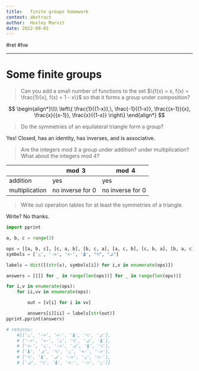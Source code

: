 ```yaml
---
title:   finite groups homework
context: abstract
author:  Huxley Marvit
date: 2022-09-01
---
```


#ret #hw 

***
# Some finite groups
> Can you add a small number of functions to the set $\{f(x) = x, f(x) = \frac{1}{x}, f(x) = 1 - x\}$ so that it forms a group under composition?

$$
\begin{align*}\\\\
\left\{
\frac{1}{{1-x}},\, \frac{-1}{{1-x}},
\frac{{x-1}}{x}, \frac{x}{{x-1}},
\frac{x}{{1-x}}
\right\}
\end{align*}
$$

> Do the symmetries of an equilateral triangle form a group?

Yes! Closed, has an identity, has inverses, and is associative.

> Are the integers mod 3 a group under addition? under multiplication? What about the integers mod 4?

|                | $\mod 3$         | $\mod 4$         |
| -------------- | ---------------- | ---------------- |
| addition       | yes              | yes              |
| multiplication | no inverse for 0 | no inverse for 0 | 

> Write out operation tables for at least the symmetries of a triangle.

Write? No thanks.
```python
import pprint

a, b, c = range(3)

ops = [[a, b, c], [c, a, b], [b, c, a], [a, c, b], [c, b, a], [b, a, c]]
symbols = ['△', '->', '<-', '⍋', "◹", "⊿"]

labels = dict([(str(x), symbols[i]) for i,x in enumerate(ops)])

answers = [[[] for _ in range(len(ops))] for _ in range(len(ops))]

for i,v in enumerate(ops):
    for ii,vv in enumerate(ops):

        out = [v[i] for i in vv]

        answers[i][ii] = labels[str(out)]
pprint.pprint(answers)

# returns:
	#[['△', '->', '<-', '⍋', '◹', '⊿'],
	# ['->', '<-', '△', '◹', '⊿', '⍋'],
	# ['<-', '△', '->', '⊿', '⍋', '◹'],
	# ['⍋', '⊿', '◹', '△', '<-', '->'],
	# ['◹', '⍋', '⊿', '->', '△', '<-'],
	# ['⊿', '◹', '⍋', '<-', '->', '△']]
```




